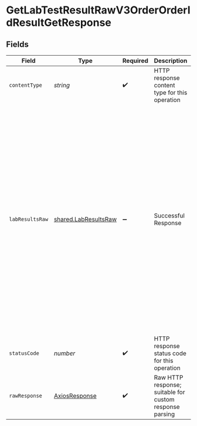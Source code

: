 # GetLabTestResultRawV3OrderOrderIdResultGetResponse


## Fields

| Field                                                                                                                                                                                                                                                                                                                                                                                                 | Type                                                                                                                                                                                                                                                                                                                                                                                                  | Required                                                                                                                                                                                                                                                                                                                                                                                              | Description                                                                                                                                                                                                                                                                                                                                                                                           | Example                                                                                                                                                                                                                                                                                                                                                                                               |
| ----------------------------------------------------------------------------------------------------------------------------------------------------------------------------------------------------------------------------------------------------------------------------------------------------------------------------------------------------------------------------------------------------- | ----------------------------------------------------------------------------------------------------------------------------------------------------------------------------------------------------------------------------------------------------------------------------------------------------------------------------------------------------------------------------------------------------- | ----------------------------------------------------------------------------------------------------------------------------------------------------------------------------------------------------------------------------------------------------------------------------------------------------------------------------------------------------------------------------------------------------- | ----------------------------------------------------------------------------------------------------------------------------------------------------------------------------------------------------------------------------------------------------------------------------------------------------------------------------------------------------------------------------------------------------- | ----------------------------------------------------------------------------------------------------------------------------------------------------------------------------------------------------------------------------------------------------------------------------------------------------------------------------------------------------------------------------------------------------- |
| `contentType`                                                                                                                                                                                                                                                                                                                                                                                         | *string*                                                                                                                                                                                                                                                                                                                                                                                              | :heavy_check_mark:                                                                                                                                                                                                                                                                                                                                                                                    | HTTP response content type for this operation                                                                                                                                                                                                                                                                                                                                                         |                                                                                                                                                                                                                                                                                                                                                                                                       |
| `labResultsRaw`                                                                                                                                                                                                                                                                                                                                                                                       | [shared.LabResultsRaw](../../../sdk/models/shared/labresultsraw.md)                                                                                                                                                                                                                                                                                                                                   | :heavy_minus_sign:                                                                                                                                                                                                                                                                                                                                                                                    | Successful Response                                                                                                                                                                                                                                                                                                                                                                                   | {<br/>"metadata": {<br/>"age": 19,<br/>"dob": "18/08/1993",<br/>"clia_number": "12331231",<br/>"patient": "Bob Smith",<br/>"provider": "Dr. Jack Smith",<br/>"laboratory": "Quest Diagnostics",<br/>"date_reported": "2020-01-01",<br/>"date_collected": "2022-02-02",<br/>"specimen_number": "123131",<br/>"date_received": "2022-01-01",<br/>"status": "final",<br/>"interpretation": "normal"<br/>},<br/>"results": {<br/>"[marker]": {},<br/>"ige": {},<br/>"fsh": {}<br/>}<br/>} |
| `statusCode`                                                                                                                                                                                                                                                                                                                                                                                          | *number*                                                                                                                                                                                                                                                                                                                                                                                              | :heavy_check_mark:                                                                                                                                                                                                                                                                                                                                                                                    | HTTP response status code for this operation                                                                                                                                                                                                                                                                                                                                                          |                                                                                                                                                                                                                                                                                                                                                                                                       |
| `rawResponse`                                                                                                                                                                                                                                                                                                                                                                                         | [AxiosResponse](https://axios-http.com/docs/res_schema)                                                                                                                                                                                                                                                                                                                                               | :heavy_check_mark:                                                                                                                                                                                                                                                                                                                                                                                    | Raw HTTP response; suitable for custom response parsing                                                                                                                                                                                                                                                                                                                                               |                                                                                                                                                                                                                                                                                                                                                                                                       |